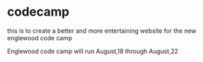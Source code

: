 codecamp
========
this is to create a better and more entertaining  website for the new englewood code camp

Englewood code camp will run August,18 through August,22
